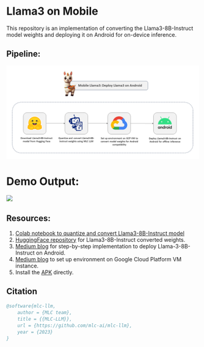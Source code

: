 # Llama3 on Mobile
This repository is an implementation of converting the Llama3-8B-Instruct model weights and deploying it on Android for on-device inference.

## Pipeline:
<img src="https://github.com/NSTiwari/Llama3-on-Mobile/blob/main/mobile-llama3-pipeline.png"/>

# Demo Output:
<img src="https://github.com/NSTiwari/Llama3-on-Mobile/blob/main/mobilellama3.gif"/>

## Resources:

1. [Colab notebook to quantize and convert Llama3-8B-Instruct model](https://github.com/NSTiwari/Llama3-on-Mobile/blob/main/Llama3_on_Mobile.ipynb)
2. [HuggingFace repository](https://huggingface.co/NSTiwari/Llama-3-8B-q4f16_1-android) for Llama3-8B-Instruct converted weights.
3. [Medium blog]() for step-by-step implementation to deploy Llama-3-8B-Instruct on Android.
4. [Medium blog]() to set up environment on Google Cloud Platform VM instance.
5. Install the [APK](https://github.com/NSTiwari/Llama3-on-Mobile/blob/main/mobilellama3.apk) directly.


## Citation

```bibtex
@software{mlc-llm,
    author = {MLC team},
    title = {{MLC-LLM}},
    url = {https://github.com/mlc-ai/mlc-llm},
    year = {2023}
}
```

